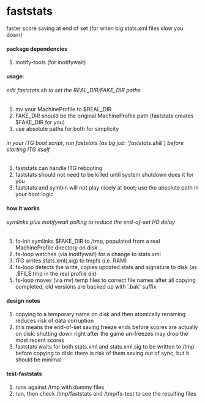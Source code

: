 # faststats
faster score saving at end of set (for when big stats.xml files slow you down)

#### package dependencies
 1. inotify-tools (for inotifywait)

#### usage:
###### edit faststats.sh to set the REAL_DIR/FAKE_DIR paths
 1. mv your MachineProfile to $REAL_DIR
 2. FAKE_DIR should be the original MachineProfile path (faststats creates $FAKE_DIR for you)
 3. use absolute paths for both for simplicity

###### in your ITG boot script, run faststats (as bg job: 'faststats.sh&') before starting ITG itself
 1. faststats can handle ITG rebooting
 2. faststats should not need to be killed until system shutdown does it for you
 3. faststats and symbin will not play nicely at boot; use the absolute path in your boot logic

#### how it works
###### symlinks plus inotifywait polling to reduce the end-of-set I/O delay
 1. fs-init symlinks $FAKE_DIR to /tmp, populated from a real MachineProfile directory on disk
 2. fs-loop watches (via inotifywait) for a change to stats.xml
 3. ITG writes stats.xml(.sig) to tmpfs (i.e. RAM)
 4. fs-loop detects the write, copies updated stats and signature to disk (as .$FILE.tmp in the real profile dir)
 5. fs-loop moves (via mv) temp files to correct file names after all copying completed, old versions are backed up with '.bak' suffix

#### design notes
 1. copying to a temporary name on disk and then atomically renaming reduces risk of data corruption
 2. this means the end-of-set saving freeze ends before scores are actually on disk: shutting down right after the game un-freezes may drop the most recent scores
 3. faststats waits for both stats.xml and stats.xml.sig to be written to /tmp before copying to disk: there is risk of them saving out of sync, but it should be minimal

#### test-faststats
 1. runs against /tmp with dummy files
 2. run, then check /tmp/faststats and /tmp/fs-test to see the resulting files
